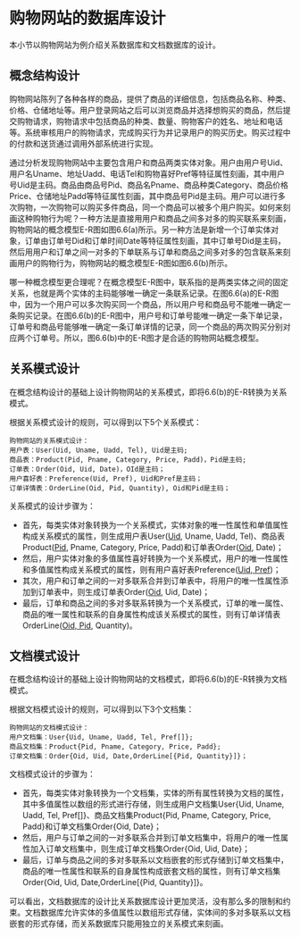 # 购物网站的数据库设计

本小节以购物网站为例介绍关系数据库和文档数据库的设计。


## 概念结构设计

购物网站陈列了各种各样的商品，提供了商品的详细信息，包括商品名称、种类、价格、仓储地址等。用户登录网站之后可以浏览商品并选择想购买的商品，然后提交购物请求，购物请求中包括商品的种类、数量、购物客户的姓名、地址和电话等。系统审核用户的购物请求，完成购买行为并记录用户的购买历史。购买过程中的付款和送货通过调用外部系统进行实现。

通过分析发现购物网站中主要包含用户和商品两类实体对象。用户由用户号Uid、用户名Uname、地址Uadd、电话Tel和购物喜好Pref等特征属性刻画，其中用户号Uid是主码。商品由商品号Pid、商品名Pname、商品种类Category、商品价格Price、仓储地址Padd等特征属性刻画，其中商品号Pid是主码。用户可以进行多次购物，一次购物可以购买多件商品，同一个商品可以被多个用户购买。如何来刻画这种购物行为呢？一种方法是直接用用户和商品之间多对多的购买联系来刻画，购物网站的概念模型E-R图如图6.6(a)所示。另一种方法是新增一个订单实体对象，订单由订单号Did和订单时间Date等特征属性刻画，其中订单号Did是主码，然后用用户和订单之间一对多的下单联系与订单和商品之间多对多的包含联系来刻画用户的购物行为，购物网站的概念模型E-R图如图6.6(b)所示。

哪一种概念模型更合理呢？在概念模型E-R图中，联系指的是两类实体之间的固定关系，也就是两个实体的主码能够唯一确定一条联系记录。在图6.6(a)的E-R图中，因为一个用户可以多次购买同一个商品，所以用户号和商品号不能唯一确定一条购买记录。在图6.6(b)的E-R图中，用户号和订单号能唯一确定一条下单记录，订单号和商品号能够唯一确定一条订单详情的记录，同一个商品的两次购买分别对应两个订单号。所以，图6.6(b)中的E-R图才是合适的购物网站概念模型。

## 关系模式设计
在概念结构设计的基础上设计购物网站的关系模式，即将6.6(b)的E-R转换为关系模式。

根据关系模式设计的规则，可以得到以下5个关系模式：

```bson
购物网站的关系模式设计：
用户表：User(Uid, Uname, Uadd, Tel), Uid是主码;
商品表：Product(Pid, Pname, Category, Price, Padd)，Pid是主码;
订单表：Order(Oid, Uid, Date)，OId是主码；
用户喜好表：Preference(Uid, Pref), Uid和Pref是主码；
订单详情表：OrderLine(Oid, Pid, Quantity), Oid和Pid是主码；
```
关系模式的设计步骤为：

* 首先，每类实体对象转换为一个关系模式，实体对象的唯一性属性和单值属性构成关系模式的属性，则生成用户表User(<u>Uid</u>, Uname, Uadd, Tel)、商品表Product(<u>Pid</u>, Pname, Category, Price, Padd)和订单表Order(<u>Oid</u>, Date)；
* 然后，用户实体对象的多值属性喜好转换为一个关系模式，用户的唯一性属性和多值属性构成关系模式的属性，则有用户喜好表Preference(<u>Uid, Pref</u>)；
* 其次，用户和订单之间的一对多联系合并到订单表中，将用户的唯一性属性添加到订单表中，则生成订单表Order(<u>Oid</u>, Uid, Date)；
* 最后，订单和商品之间的多对多联系转换为一个关系模式，订单的唯一属性、商品的唯一属性和联系的自身属性构成该关系模式的属性，则有订单详情表OrderLine(<u>Oid, Pid</u>, Quantity)。

## 文档模式设计
在概念结构设计的基础上设计购物网站的文档模式，即将6.6(b)的E-R转换为文档模式。

根据文档模式设计的规则，可以得到以下3个文档集：

```bson
购物网站的文档模式设计：
用户文档集：User{Uid, Uname, Uadd, Tel, Pref[]};
商品文档集：Product{Pid, Pname, Category, Price, Padd};
订单文档集：Order{Oid, Uid, Date,OrderLine[{Pid, Quantity}]}；
```

文档模式设计的步骤为：

* 首先，每类实体对象转换为一个文档集，实体的所有属性转换为文档的属性，其中多值属性以数组的形式进行存储，则生成用户文档集User{Uid, Uname, Uadd, Tel, Pref[]}、商品文档集Product{Pid, Pname, Category, Price, Padd}和订单文档集Order{Oid, Date}；
* 然后，用户与订单之间的一对多联系合并到订单文档集中，将用户的唯一性属性加入订单文档集中，则生成订单文档集Order{Oid, Uid, Date}；
* 最后，订单与商品之间的多对多联系以文档嵌套的形式存储到订单文档集中，商品的唯一性属性和联系的自身属性构成嵌套文档的属性，则有订单文档集Order{Oid, Uid, Date,OrderLine[{Pid, Quantity}]}。

可以看出，文档数据库的设计比关系数据库设计更加灵活，没有那么多的限制和约束。文档数据库允许实体的多值属性以数组形式存储，实体间的多对多联系以文档嵌套的形式存储，而关系数据库只能用独立的关系模式来刻画。




























